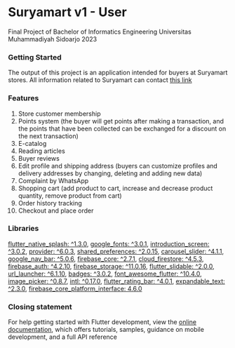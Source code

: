 # Suryamart v1 - User

Final Project of Bachelor of Informatics Engineering Universitas Muhammadiyah Sidoarjo 2023

### Getting Started

The output of this project is an application intended for buyers at Suryamart stores. All information related to Suryamart can contact [this link]()
  
### Features

1. Store customer membership
2. Points system (the buyer will get points after making a transaction, and the points that have been collected can be exchanged for a discount on the next transaction)
3. E-catalog
4. Reading articles
5. Buyer reviews
6. Edit profile and shipping address (buyers can customize profiles and delivery addresses by changing, deleting and adding new data)
7. Complaint by WhatsApp
8. Shopping cart (add product to cart, increase and decrease product quantity, remove product from cart)
9. Order history tracking
10. Checkout and place order

### Libraries

[flutter_native_splash: ^1.3.0](), [google_fonts: ^3.0.1](), [introduction_screen: ^3.0.2](), [provider: ^6.0.3](), [shared_preferences: ^2.0.15](), [carousel_slider: ^4.1.1](), [google_nav_bar: ^5.0.6](), [firebase_core: ^2.7.1](), [cloud_firestore: ^4.5.3](), [firebase_auth: ^4.2.10](), [firebase_storage: ^11.0.16](), [flutter_slidable: ^2.0.0](), [url_launcher: ^6.1.10](), [badges: ^3.0.2](), [font_awesome_flutter: ^10.4.0](), [image_picker: ^0.8.7](), [intl: ^0.17.0](), [flutter_rating_bar: ^4.0.1](), [expandable_text: ^2.3.0](), [firebase_core_platform_interface: 4.6.0]()

### Closing statement

For help getting started with Flutter development, view the [online documentation](https://docs.flutter.dev/), which offers tutorials, samples, guidance on mobile development, and a full API reference
